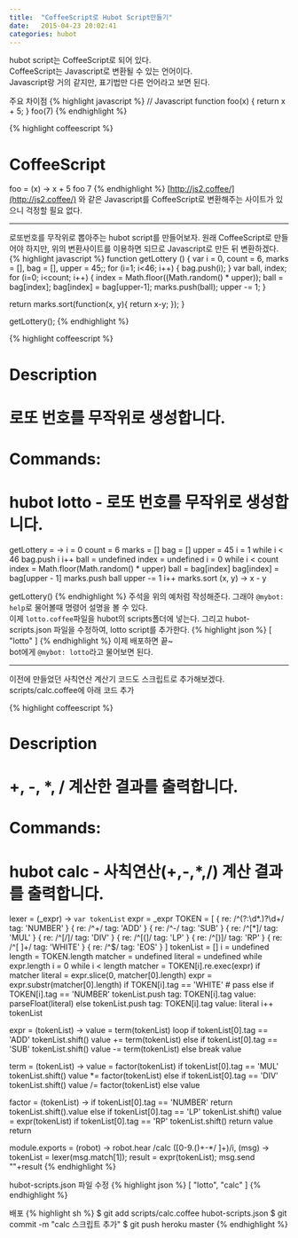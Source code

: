 ```yaml
---
title:  "CoffeeScript로 Hubot Script만들기"
date:   2015-04-23 20:02:41
categories: hubot
---
```


hubot script는 CoffeeScript로 되어 있다.  
CoffeeScript는 Javascript로 변환될 수 있는 언어이다.  
Javascript랑 거의 같지만, 표기법만 다른 언어라고 보면 된다.  
  
주요 차이점
{% highlight javascript %}
// Javascript
function foo(x) {
    return x + 5;
    }
foo(7)
{% endhighlight %}

{% highlight coffeescript %}
# CoffeeScript
foo = (x) ->
  x + 5
foo 7
{% endhighlight %}
[http://js2.coffee/](http://js2.coffee/) 와 같은 Javascript를 CoffeeScript로 변환해주는 사이트가 있으니 걱정할 필요 없다.

---
로또번호를 무작위로 뽑아주는 hubot script를 만들어보자. 원래 CoffeeScript로 만들어야 하지만, 위의 변환사이트를 이용하면 되므로 Javascript로 만든 뒤 변환하겠다.
{% highlight javascript %}
function getLottery () {
  var i = 0,
      count = 6,
      marks = [],
      bag = [],
      upper = 45;;
  for (i=1; i<46; i++) {
    bag.push(i);
  }
  var ball,
      index;
  for (i=0; i<count; i++) {
    index = Math.floor((Math.random() * upper));
	ball = bag[index];
    bag[index] = bag[upper-1];
    marks.push(ball);
    upper -= 1;
  }
  
  return marks.sort(function(x, y){
    return x-y;
  });
}

getLottery();
{% endhighlight %}

{% highlight coffeescript %}
# Description
#   로또 번호를 무작위로 생성합니다.
#
# Commands:
#   hubot lotto - 로또 번호를 무작위로 생성합니다.
getLottery = ->
  i = 0
  count = 6
  marks = []
  bag = []
  upper = 45
  i = 1
  while i < 46
    bag.push i
    i++
  ball = undefined
  index = undefined
  i = 0
  while i < count
    index = Math.floor(Math.random() * upper)
    ball = bag[index]
    bag[index] = bag[upper - 1]
    marks.push ball
    upper -= 1
    i++
  marks.sort (x, y) ->
    x - y
    
getLottery()
{% endhighlight %}
주석을 위의 예처럼 작성해준다. 그래야 `@mybot: help`로 물어볼때 명령어 설명을 볼 수 있다.  
이제 `lotto.coffee`파일을 hubot의 scripts폴더에 넣는다. 그리고 hubot-scripts.json 파일을 수정하여, lotto script를 추가한다.
{% highlight json %}
[
    "lotto"
]
{% endhighlight %}
이제 배포하면 끝~  
bot에게 `@mybot: lotto`라고 물어보면 된다.  
  



---  
  

이전에 만들었던 사칙연산 계산기 코드도 스크립트로 추가해보겠다.  
scripts/calc.coffee에 아래 코드 추가  

{% highlight coffeescript %}
# Description
#   +, -, *, / 계산한 결과를 출력합니다.
#
# Commands:
#   hubot calc <expression> - 사칙연산(+,-,*,/) 계산 결과를 출력합니다.

lexer = (_expr) ->
  `var tokenList`
  expr = _expr
  TOKEN = [
    {
      re: /^(?:\d*\.)?\d+/
      tag: 'NUMBER'
    }
    {
      re: /^\+/
      tag: 'ADD'
    }
    {
      re: /^\-/
      tag: 'SUB'
    }
    {
      re: /^[\*]/
      tag: 'MUL'
    }
    {
      re: /^[\/]/
      tag: 'DIV'
    }
    {
      re: /^[\(]/
      tag: 'LP'
    }
    {
      re: /^[\)]/
      tag: 'RP'
    }
    {
      re: /^[ ]+/
      tag: 'WHITE'
    }
    {
      re: /^$/
      tag: 'EOS'
    }
  ]
  tokenList = []
  i = undefined
  length = TOKEN.length
  matcher = undefined
  literal = undefined
  while expr.length
    i = 0
    while i < length
      matcher = TOKEN[i].re.exec(expr)
      if matcher
        literal = expr.slice(0, matcher[0].length)
        expr = expr.substr(matcher[0].length)
        if TOKEN[i].tag == 'WHITE'
          # pass
        else if TOKEN[i].tag == 'NUMBER'
          tokenList.push
            tag: TOKEN[i].tag
            value: parseFloat(literal)
        else
          tokenList.push
            tag: TOKEN[i].tag
            value: literal
      i++
  tokenList

expr = (tokenList) ->
  value = term(tokenList)
  loop
    if tokenList[0].tag == 'ADD'
      tokenList.shift()
      value += term(tokenList)
    else if tokenList[0].tag == 'SUB'
      tokenList.shift()
      value -= term(tokenList)
    else
      break
  value

term = (tokenList) ->
  value = factor(tokenList)
  if tokenList[0].tag == 'MUL'
    tokenList.shift()
    value *= factor(tokenList)
  else if tokenList[0].tag == 'DIV'
    tokenList.shift()
    value /= factor(tokenList)
  else
  value

factor = (tokenList) ->
  if tokenList[0].tag == 'NUMBER'
    return tokenList.shift().value
  else if tokenList[0].tag == 'LP'
    tokenList.shift()
    value = expr(tokenList)
    if tokenList[0].tag == 'RP'
      tokenList.shift()
    return value
  return

module.exports = (robot) ->
  robot.hear /calc ([0-9.\(\)\+\-\*\/ ]+)/i, (msg) ->
    tokenList = lexer(msg.match[1]);
    result = expr(tokenList);
    msg.send ""+result
{% endhighlight %}

hubot-scripts.json 파일 수정
{% highlight json %}
[
  "lotto",
  "calc"
]
{% endhighlight %}
  
배포
{% highlight sh %}
$ git add scripts/calc.coffee hubot-scripts.json
$ git commit -m "calc 스크립트 추가"
$ git push heroku master
{% endhighlight %}

